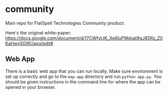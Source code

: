 # community
Main repo for FlatSpell Technologies Community product.

Here's the original white-paper: https://docs.google.com/document/d/17CWfyLtK_Xe6IuP9kkiat9gJ85Rz_Z0KaHwy5GWUasg/edit#

## Web App
There is a basic web app that you can run locally. Make sure environment is set up correctly and go to the `map-app` directory and run `python app.py`. You should be given instructions in the command line for where the app can be opened in your browser.
